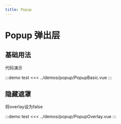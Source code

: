 ```yaml
---
title: Popup
---
```


# Popup 弹出层

## 基础用法

代码演示

:::demo test
<<< ../demos/popup/PopupBasic.vue
:::

## 隐藏遮罩

将overlay设为false

:::demo test
<<< ../demos/popup/PopupOverlay.vue
:::